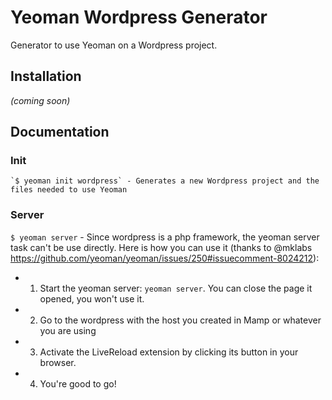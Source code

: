 # Yeoman Wordpress Generator

  Generator to use Yeoman on a Wordpress project.

## Installation

  *(coming soon)*

## Documentation

### Init

	`$ yeoman init wordpress` - Generates a new Wordpress project and the files needed to use Yeoman

### Server

  `$ yeoman server` - Since wordpress is a php framework, the yeoman server task can't be use directly. Here is how you can use it (thanks to @mklabs https://github.com/yeoman/yeoman/issues/250#issuecomment-8024212):

* 1. Start the yeoman server: `yeoman server`. You can close the page it opened, you won't use it.
* 2. Go to the wordpress with the host you created in Mamp or whatever you are using
* 3. Activate the LiveReload extension by clicking its button in your browser.
* 4. You're good to go!